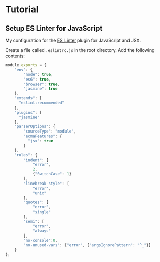 # Tutorial

## Setup ES Linter for JavaScript

My configuration for the [ES Linter](https://eslint.org/) plugin for JavaScript and JSX.

Create a file called `.eslintrc.js` in the root directory. Add the following contents:

```javascript
module.exports = {
    "env": {
        "node": true,
        "es6": true,
        "browser": true,
        "jasmine": true
    },
    "extends": [
      "eslint:recommended"
    ],
    "plugins": [
      "jasmine"
    ],
    "parserOptions": {
        "sourceType": "module",
        "ecmaFeatures": {
          "jsx": true
        }
    },
    "rules": {
        "indent": [
            "error",
            2,
            {"SwitchCase": 1}
        ],
        "linebreak-style": [
            "error",
            "unix"
        ],
        "quotes": [
            "error",
            "single"
        ],
        "semi": [
            "error",
            "always"
        ],
        "no-console":0,
        "no-unused-vars": ["error", {"argsIgnorePattern": "^_"}]
    }
};
```
